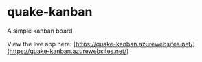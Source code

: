 # quake-kanban
A simple kanban board

View the live app here: [https://quake-kanban.azurewebsites.net/](https://quake-kanban.azurewebsites.net/)